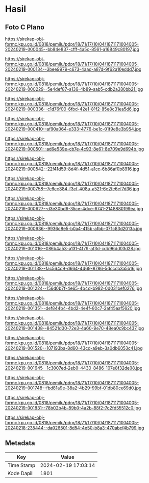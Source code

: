 # Hasil

## Foto C Plano

https://sirekap-obj-formc.kpu.go.id/0818/pemilu/pdpr/18/71/17/10/04/1871171004005-20240219-000045--bb84e837-cfff-4a5c-8561-a16849c80197.jpg

https://sirekap-obj-formc.kpu.go.id/0818/pemilu/pdpr/18/71/17/10/04/1871171004005-20240219-000134--3bee9979-c673-4aad-a87d-9f62a10eddd7.jpg

https://sirekap-obj-formc.kpu.go.id/0818/pemilu/pdpr/18/71/17/10/04/1871171004005-20240219-000229--5e4def87-a136-4b89-aab5-cdb2a380bb21.jpg

https://sirekap-obj-formc.kpu.go.id/0818/pemilu/pdpr/18/71/17/10/04/1871171004005-20240219-000336--c1d76f00-6fbd-42e1-81f2-85e8c31ea5d6.jpg

https://sirekap-obj-formc.kpu.go.id/0818/pemilu/pdpr/18/71/17/10/04/1871171004005-20240219-000410--af90a064-e333-4776-be1c-01f9e8e3b954.jpg

https://sirekap-obj-formc.kpu.go.id/0818/pemilu/pdpr/18/71/17/10/04/1871171004005-20240219-000501--ad6e539e-cb7e-4c93-8e61-8e709e9d694b.jpg

https://sirekap-obj-formc.kpu.go.id/0818/pemilu/pdpr/18/71/17/10/04/1871171004005-20240219-000542--22f41d59-8d4f-4d51-a1cc-6b86af0b8916.jpg

https://sirekap-obj-formc.kpu.go.id/0818/pemilu/pdpr/18/71/17/10/04/1871171004005-20240219-000758--7e6cc384-f3cf-408a-a521-6e2fe6ef7d36.jpg

https://sirekap-obj-formc.kpu.go.id/0818/pemilu/pdpr/18/71/17/10/04/1871171004005-20240219-000627--d3e30bd9-35ce-4dce-9741-2148880199ea.jpg

https://sirekap-obj-formc.kpu.go.id/0818/pemilu/pdpr/18/71/17/10/04/1871171004005-20240219-000936--9936c8e5-b0a4-415b-afbb-071c83d2013a.jpg

https://sirekap-obj-formc.kpu.go.id/0818/pemilu/pdpr/18/71/17/10/04/1871171004005-20240219-001016--086b4a53-a131-4f79-af3d-cdb96dd03d28.jpg

https://sirekap-obj-formc.kpu.go.id/0818/pemilu/pdpr/18/71/17/10/04/1871171004005-20240219-001138--fac564c9-d664-4469-8786-5dcccb3a5b16.jpg

https://sirekap-obj-formc.kpu.go.id/0818/pemilu/pdpr/18/71/17/10/04/1871171004005-20240219-001224--156d0b7f-4e65-4b4d-b982-0d031bef0276.jpg

https://sirekap-obj-formc.kpu.go.id/0818/pemilu/pdpr/18/71/17/10/04/1871171004005-20240219-001351--def844b4-4bd2-4e4f-80c7-2af45aaf5620.jpg

https://sirekap-obj-formc.kpu.go.id/0818/pemilu/pdpr/18/71/17/10/04/1871171004005-20240219-001438--84521d30-72e3-4a60-9e70-48ea0c9bc437.jpg

https://sirekap-obj-formc.kpu.go.id/0818/pemilu/pdpr/18/71/17/10/04/1871171004005-20240219-001520--107193ba-8d60-43cd-a9eb-3a0db6053c41.jpg

https://sirekap-obj-formc.kpu.go.id/0818/pemilu/pdpr/18/71/17/10/04/1871171004005-20240219-001645--1c3007ed-2eb0-4430-8486-107e8f32de08.jpg

https://sirekap-obj-formc.kpu.go.id/0818/pemilu/pdpr/18/71/17/10/04/1871171004005-20240219-001748--fbd81a9e-38a2-4b29-99bf-01db80ce69d0.jpg

https://sirekap-obj-formc.kpu.go.id/0818/pemilu/pdpr/18/71/17/10/04/1871171004005-20240219-001831--78b02b4b-89b0-4a2b-88f2-7c2fd55512c0.jpg

https://sirekap-obj-formc.kpu.go.id/0818/pemilu/pdpr/18/71/17/10/04/1871171004005-20240218-235444--da026501-8d54-4e50-b8a3-470abcf4b799.jpg


## Metadata

| Key        | Value               |
| ---------- | ------------------- |
| Time Stamp | 2024-02-19 17:03:14 |
| Kode Dapil | 1801                |



